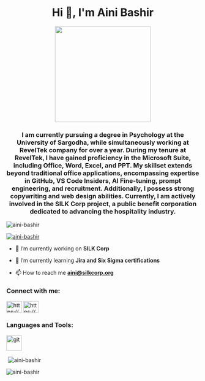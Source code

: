 <h1 align="center">Hi 👋, I'm Aini Bashir</h1>

<div id="header" align="center">
  <img src="https://media.giphy.com/media/tGNF23IwFZqlrfNreU/giphy.gif" width="250"/>
</div>

<h3 align="center">I am currently pursuing a degree in Psychology at the University of Sargodha, while simultaneously working at RevelTek company for over a year. During my tenure at RevelTek, I have gained proficiency in the Microsoft Suite, including Office, Word, Excel, and PPT. My skillset extends beyond traditional office applications, encompassing expertise in GitHub, VS Code Insiders, AI Fine-tuning, prompt engineering, and recruitment. Additionally, I possess strong copywriting and web design abilities. Currently, I am actively involved in the SILK Corp project, a public benefit corporation dedicated to advancing the hospitality industry.</h3>

<p align="left"> <img src="https://komarev.com/ghpvc/?username=aini-bashir&label=Profile%20views&color=0e75b6&style=flat" alt="aini-bashir" /> </p>

<p align="left"> <a href="https://github.com/ryo-ma/github-profile-trophy"><img src="https://github-profile-trophy.vercel.app/?username=aini-bashir" alt="aini-bashir" /></a> </p>

- 🔭 I’m currently working on **SILK Corp**

- 🌱 I’m currently learning **Jira and Six Sigma certifications**

- 📫 How to reach me **aini@silkcorp.org**

<h3 align="left">Connect with me:</h3>
<p align="left">
<a href="https://linkedin.com/in/https://www.linkedin.com/in/aini-bashir-b627b6234/" target="blank"><img align="center" src="https://raw.githubusercontent.com/rahuldkjain/github-profile-readme-generator/master/src/images/icons/Social/linked-in-alt.svg" alt="https://www.linkedin.com/in/aini-bashir-b627b6234/" height="30" width="40" /></a>
<a href="https://fb.com/https://www.facebook.com/profile.php?id=100090914901313" target="blank"><img align="center" src="https://raw.githubusercontent.com/rahuldkjain/github-profile-readme-generator/master/src/images/icons/Social/facebook.svg" alt="https://www.facebook.com/profile.php?id=100090914901313" height="30" width="40" /></a>
</p>

<h3 align="left">Languages and Tools:</h3>
<p align="left"> <a href="https://git-scm.com/" target="_blank" rel="noreferrer"> <img src="https://www.vectorlogo.zone/logos/git-scm/git-scm-icon.svg" alt="git" width="40" height="40"/> </a> </p>


<p>&nbsp;<img align="center" src="https://github-readme-stats.vercel.app/api?username=aini-bashir&show_icons=true&locale=en" alt="aini-bashir" /></p>

<p><img align="center" src="https://github-readme-streak-stats.herokuapp.com/?user=aini-bashir&" alt="aini-bashir" /></p>
